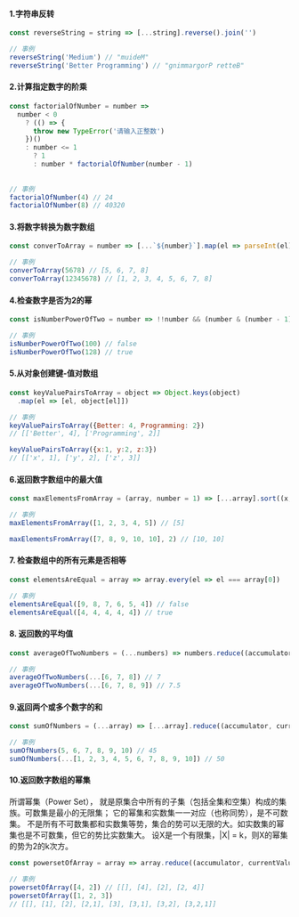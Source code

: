 #### 1.字符串反转

```js
const reverseString = string => [...string].reverse().join('')

// 事例
reverseString('Medium') // "muideM"
reverseString('Better Programming') // "gnimmargorP retteB"

```

#### 2.计算指定数字的阶乘

```js
const factorialOfNumber = number => 
  number < 0
    ? (() => {
      throw new TypeError('请输入正整数')
    })()
    : number <= 1
      ? 1
      : number * factorialOfNumber(number - 1)
      
      
// 事例
factorialOfNumber(4) // 24
factorialOfNumber(8) // 40320

```

#### 3.将数字转换为数字数组

```js
const converToArray = number => [...`${number}`].map(el => parseInt(el))

// 事例
converToArray(5678) // [5, 6, 7, 8]
converToArray(12345678) // [1, 2, 3, 4, 5, 6, 7, 8]

```

#### 4.检查数字是否为2的幂

```js
const isNumberPowerOfTwo = number => !!number && (number & (number - 1)) == 0

// 事例
isNumberPowerOfTwo(100) // false
isNumberPowerOfTwo(128) // true

```

#### 5.从对象创建键-值对数组

```js
const keyValuePairsToArray = object => Object.keys(object)
  .map(el => [el, object[el]])

// 事例
keyValuePairsToArray({Better: 4, Programming: 2})
// [['Better', 4], ['Programming', 2]]

keyValuePairsToArray({x:1, y:2, z:3})
// [['x', 1], ['y', 2], ['z', 3]]

```

#### 6.返回数字数组中的最大值

```js
const maxElementsFromArray = (array, number = 1) => [...array].sort((x, y) => y -x).slice(0, number)

// 事例
maxElementsFromArray([1, 2, 3, 4, 5]) // [5]

maxElementsFromArray([7, 8, 9, 10, 10], 2) // [10, 10]

```

#### 7. 检查数组中的所有元素是否相等

```js
const elementsAreEqual = array => array.every(el => el === array[0])

// 事例
elementsAreEqual([9, 8, 7, 6, 5, 4]) // false
elementsAreEqual([4, 4, 4, 4, 4]) // true

```

#### 8. 返回数的平均值

```js
const averageOfTwoNumbers = (...numbers) => numbers.reduce((accumulator, currentValue) => accumulator + currentValue, 0) / numbers.length

// 事例
averageOfTwoNumbers(...[6, 7, 8]) // 7
averageOfTwoNumbers(...[6, 7, 8, 9]) // 7.5

```

#### 9.返回两个或多个数字的和

```js
const sumOfNumbers = (...array) => [...array].reduce((accumulator, currentValue) => accumulator + currentValue, 0)

// 事例
sumOfNumbers(5, 6, 7, 8, 9, 10) // 45
sumOfNumbers(...[1, 2, 3, 4, 5, 6, 7, 8, 9, 10]) // 50

```

#### 10.返回数字数组的幂集
所谓幂集（Power Set）， 就是原集合中所有的子集（包括全集和空集）构成的集族。可数集是最小的无限集； 它的幂集和实数集一一对应（也称同势），是不可数集。 不是所有不可数集都和实数集等势，集合的势可以无限的大。如实数集的幂集也是不可数集，但它的势比实数集大。 设X是一个有限集，|X| = k，则X的幂集的势为2的k次方。


```js
const powersetOfArray = array => array.reduce((accumulator, currentValue) => accumulator.concat(accumulator.map(el => [currentValue].concat(el))), [[]])

// 事例
powersetOfArray([4, 2]) // [[], [4], [2], [2, 4]]
powersetOfArray([1, 2, 3])
// [[], [1], [2], [2,1], [3], [3,1], [3,2], [3,2,1]]

```